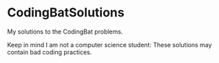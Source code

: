# CodingBatSolutions
My solutions to the CodingBat problems.

Keep in mind I am not a computer science student:
These solutions may contain bad coding practices.
